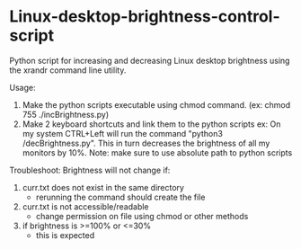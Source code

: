 # Linux-desktop-brightness-control-script
Python script for increasing and decreasing Linux desktop brightness using the xrandr command line utility.

Usage:
1. Make the python scripts executable using chmod command. (ex: chmod 755 ./incBrightness.py)
2. Make 2 keyboard shortcuts and link them to the python scripts
  ex: On my system CTRL+Left will run the command "python3 /decBrightness.py". This in turn decreases the brightness of all my monitors by 10%. Note: make sure to use absolute path to python scripts
  
Troubleshoot:
  Brightness will not change if:
   1. curr.txt does not exist in the same directory
      - rerunning the command should create the file
   2. curr.txt is not accessible/readable
      - change permission on file using chmod or other methods
   3. if brightness is >=100% or <=30%
      - this is expected 

